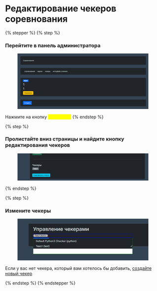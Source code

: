 # Редактирование чекеров соревнования

{% stepper %}
{% step %}
### Перейтите в панель администратора

<figure><img src="../../.gitbook/assets/image (57).png" alt=""><figcaption></figcaption></figure>

Нажмите на кнопку <mark style="color:yellow;">**Управлять**</mark>
{% endstep %}

{% step %}
### Пролистайте вниз страницы и найдите кнопку редактирования чекеров

<figure><img src="../../.gitbook/assets/image (59).png" alt=""><figcaption></figcaption></figure>
{% endstep %}

{% step %}
### Измените чекеры

<figure><img src="../../.gitbook/assets/image (62).png" alt=""><figcaption></figcaption></figure>

Если у вас нет чекера, который вам хотелось бы добавить, [создайте новый чекер](../chekery/sozdanie-chekera.md)


{% endstep %}
{% endstepper %}

